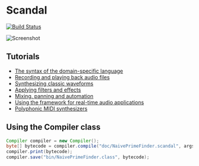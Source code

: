 # Scandal

[![Build Status](https://travis-ci.org/lufevida/Scandal.svg?branch=master)](https://travis-ci.org/lufevida/Scandal)

![Screenshot](https://raw.githubusercontent.com/lufevida/Scandal/master/doc/PrintInfo.png)

## Tutorials

- [The syntax of the domain-specific language](https://github.com/lufevida/Scandal/blob/master/doc/Syntax.md)
- [Recording and playing back audio files](https://github.com/lufevida/Scandal/blob/master/doc/Files.md)
- [Synthesizing classic waveforms](https://github.com/lufevida/Scandal/blob/master/doc/Synthesis.md)
- [Applying filters and effects](https://github.com/lufevida/Scandal/blob/master/doc/Effects.md)
- [Mixing, panning and automation](https://github.com/lufevida/Scandal/blob/master/doc/Mixer.md)
- [Using the framework for real-time audio applications](https://github.com/lufevida/Scandal/blob/master/doc/RealTime.md)
- [Polyphonic MIDI synthesizers](https://github.com/lufevida/Scandal/blob/master/doc/Synthesizers.md)

## Using the Compiler class

```java
Compiler compiler = new Compiler();
byte[] bytecode = compiler.compile("doc/NaivePrimeFinder.scandal", args);
compiler.print(bytecode);
compiler.save("bin/NaivePrimeFinder.class", bytecode);
```
